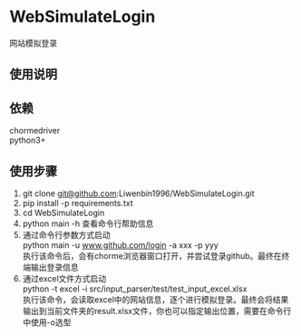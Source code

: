 # WebSimulateLogin
网站模拟登录

## 使用说明

## 依赖
chormedriver  
python3+

## 使用步骤
1. git clone git@github.com:Liwenbin1996/WebSimulateLogin.git
2. pip install -p requirements.txt
3. cd WebSimulateLogin
4. python main -h 查看命令行帮助信息
5. 通过命令行参数方式启动  
   python main -u www.github.com/login -a xxx -p yyy  
   执行该命令后，会有chorme浏览器窗口打开，并尝试登录github。最终在终端输出登录信息
6. 通过excel文件方式启动  
   python -t excel -i src/input_parser/test/test_input_excel.xlsx  
   执行该命令，会读取excel中的网站信息，逐个进行模拟登录。最终会将结果输出到当前文件夹的result.xlsx文件，你也可以指定输出位置，需要在命令行中使用-o选型  
